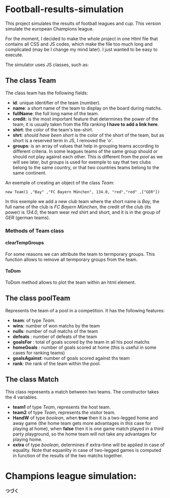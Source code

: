 # Football-results-simulation
This project simulates the results of football leagues and cup. This version simulate the european Champions league. 

For the moment, I decided to make the whole project in one Html file that contains all CSS and JS codes, which make the file too much long and complicated (may be I change my mind later). I just wanted to be easy to execute.

The simulator uses JS classes, such as:

## The class Team
The class team has the following fields:
- **id**: unique identifier of the team (number).
- **name**:  a short name of the team to display on the board during matchs.
- **fullName**: the full long name of the team.
- **credit**: is the most important feature that determines the power of the team, it is usually taken from the fifa ranking **I have to add a link here**.
- **shirt**: the color of the team's tee-shirt.
- **shrt**: *should have been short* is the color of the short of the team, but as short is a reserved term in JS, I removed the *'o'*.
- **groups**: is an array of values that help in grouping teams according to different criteria. In some leagues teams of the same group should or should not play against each other. This is different from the *pool* as we will see later, but *groups* is used for exemple to say that two clubs belong to the same country, or that two countries teams belong to the same continent.

An exemple of creating an object of the class *Team*:
```
new Team(1 ,"Bay" ,"FC Bayern München", 134.0, "red","red" ,["GER"])
```
In this exemple we add a new club team where the short name is *Bay*, the full name of the club is *FC Bayern München*, the credit of the club (its power) is *134.0*, the team wear *red* shirt and short, and it is in the group of *GER* (german teams).

### Methods of Team class

#### clearTempGroups
For some reasons we can attribute the team to termporary groups. This function allows to remove all termporary groups from the team.

#### ToDom
ToDom method allows to plot the team within an html element.

## The class poolTeam
Represents the team of a pool in a competition. It has the following features:
- **team**: of type *Team*.
- **wins**: number of won matchs by the team 
- **nulls**: number of null matchs of the team
- **defeats** : number of defeats of the team
- **goalsFor** : total of goals scored by the team in all his pool matchs
- **homeGoals** : number of goals scored at home (this is useful in some cases for ranking teams)
- **goalsAgainst**: number of goals scored against ths team 
- **rank**: the rank of the team within the pool.

## The class Match
This class represents a match between two teams.
The constructor takes the 4 variables.
- **team1** of type *Team*, represents the host team.
- **team2** of type *Team*, represents the visitor team.
- **HandW** of type *boolean*, when **true** then it is a two-legged home and away game (the home team gets more advantages in this case for playing at home), when **false** then it is one game match played in a third party playground, so the home team will not take any advantages for playing home.
- **extra** of type *boolean*, determines if extra-time will be applied in case of equality. Note that equanlity in case of two-legged games is computed in function of the results of the two matchs together.

# Champions league simulation:

**つづく**
